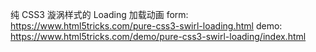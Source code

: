 纯 CSS3 漩涡样式的 Loading 加载动画
form: https://www.html5tricks.com/pure-css3-swirl-loading.html
demo: https://www.html5tricks.com/demo/pure-css3-swirl-loading/index.html
